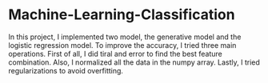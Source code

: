 # Machine-Learning-Classification
In this project, I implemented two model, the generative model and the logistic regression model. To improve the accuracy, I tried three main operations. First of all, I did tiral and error to find the best feature combination. Also, I normalized all the data in the numpy array. Lastly, I tried regularizations to avoid overfitting.
